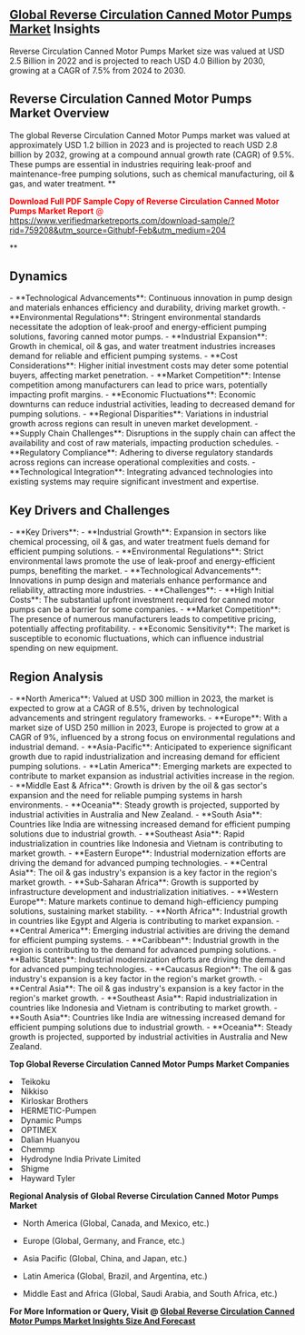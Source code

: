 <h2><a href="https://www.verifiedmarketreports.com/download-sample/?rid=759208&amp;utm_source=Githubf&amp;utm_medium=204" target="_blank">Global Reverse Circulation Canned Motor Pumps Market</a> Insights</h2><p>Reverse Circulation Canned Motor Pumps Market size was valued at USD 2.5 Billion in 2022 and is projected to reach USD 4.0 Billion by 2030, growing at a CAGR of 7.5% from 2024 to 2030.</p><p><h2>Reverse Circulation Canned Motor Pumps Market Overview</h2> The global Reverse Circulation Canned Motor Pumps market was valued at approximately USD 1.2 billion in 2023 and is projected to reach USD 2.8 billion by 2032, growing at a compound annual growth rate (CAGR) of 9.5%. These pumps are essential in industries requiring leak-proof and maintenance-free pumping solutions, such as chemical manufacturing, oil & gas, and water treatment. **<p><span class=""><span style="color: #ff0000;"><strong>Download Full PDF Sample Copy of Reverse Circulation Canned Motor Pumps Market Report</strong> @ </span><a href="https://www.verifiedmarketreports.com/download-sample/?rid=759208&amp;utm_source=Githubf-Feb&amp;utm_medium=204" target="_blank">https://www.verifiedmarketreports.com/download-sample/?rid=759208&amp;utm_source=Githubf-Feb&amp;utm_medium=204</a></span></p>** <h2>Dynamics</h2> - **Technological Advancements**: Continuous innovation in pump design and materials enhances efficiency and durability, driving market growth. - **Environmental Regulations**: Stringent environmental standards necessitate the adoption of leak-proof and energy-efficient pumping solutions, favoring canned motor pumps. - **Industrial Expansion**: Growth in chemical, oil & gas, and water treatment industries increases demand for reliable and efficient pumping systems. - **Cost Considerations**: Higher initial investment costs may deter some potential buyers, affecting market penetration. - **Market Competition**: Intense competition among manufacturers can lead to price wars, potentially impacting profit margins. - **Economic Fluctuations**: Economic downturns can reduce industrial activities, leading to decreased demand for pumping solutions. - **Regional Disparities**: Variations in industrial growth across regions can result in uneven market development. - **Supply Chain Challenges**: Disruptions in the supply chain can affect the availability and cost of raw materials, impacting production schedules. - **Regulatory Compliance**: Adhering to diverse regulatory standards across regions can increase operational complexities and costs. - **Technological Integration**: Integrating advanced technologies into existing systems may require significant investment and expertise. <h2>Key Drivers and Challenges</h2> - **Key Drivers**: - **Industrial Growth**: Expansion in sectors like chemical processing, oil & gas, and water treatment fuels demand for efficient pumping solutions. - **Environmental Regulations**: Strict environmental laws promote the use of leak-proof and energy-efficient pumps, benefiting the market. - **Technological Advancements**: Innovations in pump design and materials enhance performance and reliability, attracting more industries. - **Challenges**: - **High Initial Costs**: The substantial upfront investment required for canned motor pumps can be a barrier for some companies. - **Market Competition**: The presence of numerous manufacturers leads to competitive pricing, potentially affecting profitability. - **Economic Sensitivity**: The market is susceptible to economic fluctuations, which can influence industrial spending on new equipment. <h2>Region Analysis</h2> - **North America**: Valued at USD 300 million in 2023, the market is expected to grow at a CAGR of 8.5%, driven by technological advancements and stringent regulatory frameworks. - **Europe**: With a market size of USD 250 million in 2023, Europe is projected to grow at a CAGR of 9%, influenced by a strong focus on environmental regulations and industrial demand. - **Asia-Pacific**: Anticipated to experience significant growth due to rapid industrialization and increasing demand for efficient pumping solutions. - **Latin America**: Emerging markets are expected to contribute to market expansion as industrial activities increase in the region. - **Middle East & Africa**: Growth is driven by the oil & gas sector's expansion and the need for reliable pumping systems in harsh environments. - **Oceania**: Steady growth is projected, supported by industrial activities in Australia and New Zealand. - **South Asia**: Countries like India are witnessing increased demand for efficient pumping solutions due to industrial growth. - **Southeast Asia**: Rapid industrialization in countries like Indonesia and Vietnam is contributing to market growth. - **Eastern Europe**: Industrial modernization efforts are driving the demand for advanced pumping technologies. - **Central Asia**: The oil & gas industry's expansion is a key factor in the region's market growth. - **Sub-Saharan Africa**: Growth is supported by infrastructure development and industrialization initiatives. - **Western Europe**: Mature markets continue to demand high-efficiency pumping solutions, sustaining market stability. - **North Africa**: Industrial growth in countries like Egypt and Algeria is contributing to market expansion. - **Central America**: Emerging industrial activities are driving the demand for efficient pumping systems. - **Caribbean**: Industrial growth in the region is contributing to the demand for advanced pumping solutions. - **Baltic States**: Industrial modernization efforts are driving the demand for advanced pumping technologies. - **Caucasus Region**: The oil & gas industry's expansion is a key factor in the region's market growth. - **Central Asia**: The oil & gas industry's expansion is a key factor in the region's market growth. - **Southeast Asia**: Rapid industrialization in countries like Indonesia and Vietnam is contributing to market growth. - **South Asia**: Countries like India are witnessing increased demand for efficient pumping solutions due to industrial growth. - **Oceania**: Steady growth is projected, supported by industrial activities in Australia and New Zealand. </p><p><strong>Top Global Reverse Circulation Canned Motor Pumps Market Companies</strong></p><div data-test-id=""><p><li>Teikoku</li><li> Nikkiso</li><li> Kirloskar Brothers</li><li> HERMETIC-Pumpen</li><li> Dynamic Pumps</li><li> OPTIMEX</li><li> Dalian Huanyou</li><li> Chemmp</li><li> Hydrodyne India Private Limited</li><li> Shigme</li><li> Hayward Tyler</li></p><div><strong>Regional Analysis of&nbsp;Global Reverse Circulation Canned Motor Pumps Market</strong></div><ul><li dir="ltr"><p dir="ltr">North America&nbsp;(Global, Canada, and Mexico, etc.)</p></li><li dir="ltr"><p dir="ltr">Europe (Global, Germany, and France, etc.)</p></li><li dir="ltr"><p dir="ltr">Asia Pacific&nbsp;(Global, China, and Japan, etc.)</p></li><li dir="ltr"><p dir="ltr">Latin America&nbsp;(Global, Brazil, and Argentina, etc.)</p></li><li dir="ltr">Middle East and Africa&nbsp;(Global, Saudi Arabia, and South Africa, etc.)</li></ul><p><strong>For More Information or Query, Visit @&nbsp;</strong><strong><a href="https://www.verifiedmarketreports.com/product/reverse-circulation-canned-motor-pumps-market/?utm_source=Githubf&amp;utm_medium=204" target="_blank">Global Reverse Circulation Canned Motor Pumps Market Insights Size And Forecast</a></strong></p></div>
